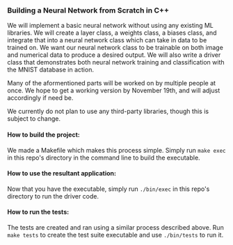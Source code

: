 ### Building a Neural Network from Scratch in C++

We will implement a basic neural network without using any existing ML libraries. We will create a layer class, a weights class, a biases class, and integrate that into a neural network class which can take in data to be trained on. We want our neural network class to be trainable on both image and numerical data to produce a desired output. We will also write a driver class that demonstrates both neural network training and classification with the MNIST database in action.

Many of the aformentioned parts will be worked on by multiple people at once. We hope to get a working version by November 19th, and will adjust accordingly if need be.

We currently do not plan to use any third-party libraries, though this is subject to change.

#### How to build the project:

We made a Makefile which makes this process simple. Simply run `make exec` in this repo's directory in the command line to build the executable.

#### How to use the resultant application:

Now that you have the executable, simply run `./bin/exec` in this repo's directory to run the driver code.

#### How to run the tests:

The tests are created and ran using a similar process described above. Run `make tests` to create the test suite executable and use `./bin/tests` to run it.
